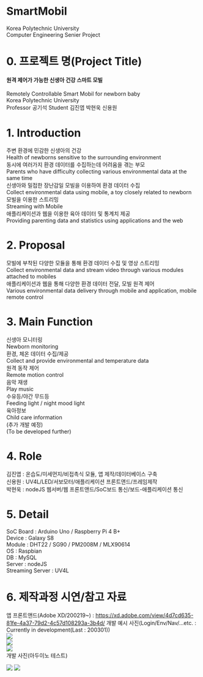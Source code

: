 # SmartMobil
Korea Polytechnic University  
Computer Engineering Senier Project  

# 0. 프로젝트 명(Project Title)
#### 원격 제어가 가능한 신생아 건강 스마트 모빌  
Remotely Controllable Smart Mobil for newborn baby  
Korea Polytechnic University  
Professor 공기석 Student 김진엽 박현욱 신용원  

# 1. Introduction  
주변 환경에 민감한 신생아의 건강  
Health of newborns sensitive to the surrounding environment  
동시에 여러가지 환경 데이터를 수집하는데 어려움을 겪는 부모  
Parents who have difficulty collecting various environmental data at the same time  
신생아와 밀접한 장난감일 모빌을 이용하여 환경 데이터 수집  
Collect environmental data using mobile, a toy closely related to newborn  
모빌을 이용한 스트리밍  
Streaming with Mobile  
애플리케이션과 웹을 이용한 육아 데이터 및 통계치 제공  
Providing parenting data and statistics using applications and the web  

# 2. Proposal
모빌에 부착된 다양한 모듈을 통해 환경 데이터 수집 및 영상 스트리밍  
Collect environmental data and stream video through various modules attached to mobiles  
애플리케이션과 웹을 통해 다양한 환경 데이터 전달, 모빌 원격 제어  
Various environmental data delivery through mobile and application, mobile remote control  

# 3. Main Function  
신생아 모니터링  
Newborn monitoring  
환경, 체온 데이터 수집/제공  
Collect and provide environmental and temperature data  
원격 동작 제어  
Remote motion control  
음악 재생  
Play music  
수유등/야간 무드등  
Feeding light / night mood light  
육아정보  
Child care information  
(추가 개발 예정)  
(To be developed further)  


# 4. Role
김진엽 : 온습도/미세먼지/비접촉식 모듈, 앱 제작/데이터베이스 구축  
신용원 : UV4L/LED/서보모터/애플리케이션 프론트앤드/프레임제작  
박현욱 : nodeJS 웹서버/웹 프론트앤드/SoC보드 통신/보드-애플리케이션 통신  

# 5. Detail
SoC Board : Arduino Uno / Raspberry Pi 4 B+  
Device : Galaxy S8  
Module : DHT22 / SG90 / PM2008M / MLX90614  
OS : Raspbian  
DB : MySQL  
Server : nodeJS  
Streaming Server : UV4L  

# 6. 제작과정 시연/참고 자료
앱 프론트앤드(Adobe XD/200219~) : https://xd.adobe.com/view/4d7cd635-81fe-4a37-79d2-4c57d108293a-3b4d/
개발 예시 사진(Login/Env/Nav/...etc. : Currently in development(Last : 200301))  
<img src="https://user-images.githubusercontent.com/52243808/76209245-c162d780-6244-11ea-88e2-d418d5158d43.png"></img>  
<img src="https://user-images.githubusercontent.com/52243808/76209248-c2940480-6244-11ea-9ad2-fa61421a6d91.png"></img>  
<img src="https://user-images.githubusercontent.com/52243808/76209281-d2abe400-6244-11ea-864c-320cf1c46be6.png"></img>  
개발 사진(아두이노 테스트)
<div>
<img src="https://user-images.githubusercontent.com/37360089/72738192-661d4d00-3be4-11ea-90a1-54e613cbda81.jpg"></img>  
<img src="https://user-images.githubusercontent.com/37360089/72738200-6a496a80-3be4-11ea-87ab-3dd8c8f5f42d.png"></img>
</div>

